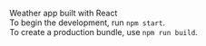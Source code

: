 Weather app built with React
<br />
To begin the development, run `npm start`. <br />
To create a production bundle, use `npm run build`.
